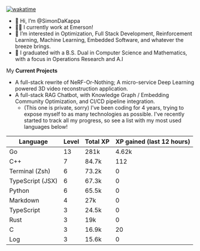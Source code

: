
[![wakatime](https://wakatime.com/badge/user/50e6c678-94a9-4739-af51-360aeb113c51.svg)](https://wakatime.com/@50e6c678-94a9-4739-af51-360aeb113c51)

- 👋 Hi, I’m @SimonDaKappa
- 🧑‍💼 I currently work at Emerson!
- 👀 I’m interested in Optimization, Full Stack Development, Reinforcement Learning, Machine Learning, Embedded Software, and whatever the breeze brings.
- 🌱 I graduated with a B.S. Dual in Computer Science and Mathematics, with a focus in Operations Research and A.I

My **Current Projects** 
- A full-stack rewrite of NeRF-Or-Nothing; A micro-service Deep Learning powered 3D video reconstruction application.
- A full-stack RAG Chatbot, with Knowledge Graph / Embedding Community Optimization, and CI/CD pipeline integration.
  - (This one is private, sorry)
I've been coding for 4 years, trying to expose myself to as many technologies as possible. I've recently started to track all my progress, so see
a list with my most used languages below!

| Language | Level | Total XP | XP gained (last 12 hours) |
| --- | --- | --- | --- |
| Go | 13 | 281k | 4.62k |
| C++ | 7 | 84.7k | 112 |
| Terminal (Zsh) | 6 | 73.2k | 0 |
| TypeScript (JSX) | 6 | 67.3k | 0 |
| Python | 6 | 65.5k | 0 |
| Markdown | 4 | 27k | 0 |
| TypeScript | 3 | 24.5k | 0 |
| Rust | 3 | 19k | 0 |
| C | 3 | 16.9k | 20 |
| Log | 3 | 15.6k | 0 |